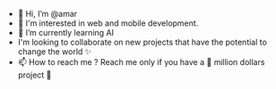- 👋 Hi, I’m @amar
- 👀 I'm interested in web and mobile development.
- 🌱 I’m currently learning AI
-  I'm looking to collaborate on new projects that have the potential to change the world ✨
- 📫 How to reach me ? Reach me only if you have a 💱 million dollars project 💱

<!---
amar-one/amar-one is a ✨ special ✨ repository because its `README.md` (this file) appears on your GitHub profile.
You can click the Preview link to take a look at your changes.
--->
